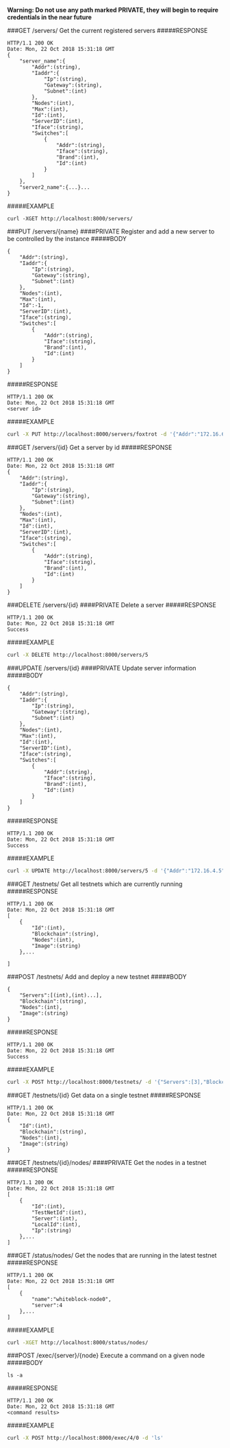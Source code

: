 

__Warning: Do not use any path marked PRIVATE, they will begin to require credentials in the near future__

###GET /servers/
Get the current registered servers
#####RESPONSE
```
HTTP/1.1 200 OK
Date: Mon, 22 Oct 2018 15:31:18 GMT
{
	"server_name":{
		"Addr":(string),
		"Iaddr":{
			"Ip":(string),
			"Gateway":(string),
			"Subnet":(int)
		},
		"Nodes":(int),
		"Max":(int),
		"Id":(int),
		"ServerID":(int),
		"Iface":(string),
		"Switches":[
			{
				"Addr":(string),
				"Iface":(string),
				"Brand":(int),
				"Id":(int)
			}
		]
	},
	"server2_name":{...}...
}
```
#####EXAMPLE
```
curl -XGET http://localhost:8000/servers/
```

###PUT /servers/{name}
####PRIVATE
Register and add a new server to be 
controlled by the instance
#####BODY
```
{
	"Addr":(string),
	"Iaddr":{
		"Ip":(string),
		"Gateway":(string),
		"Subnet":(int)
	},
	"Nodes":(int),
	"Max":(int),
	"Id":-1,
	"ServerID":(int),
	"Iface":(string),
	"Switches":[
		{
			"Addr":(string),
			"Iface":(string),
			"Brand":(int),
			"Id":(int)
		}
	]
}
```
#####RESPONSE
```
HTTP/1.1 200 OK
Date: Mon, 22 Oct 2018 15:31:18 GMT
<server id>
```

#####EXAMPLE
```bash
curl -X PUT http://localhost:8000/servers/foxtrot -d '{"Addr":"172.16.6.5","Iaddr":{"Ip":"10.254.6.100","Gateway":"10.254.6.1","Subnet":24},"Nodes":0,"Max":10,"ServerID":6,"Id":-1,"Iface":"eth0","Switches":[{"Addr":"172.16.1.1","Iface":"eno3","Brand":1,"Id":5}],"Ips":null}}'
```

###GET /servers/{id}
Get a server by id
#####RESPONSE
```
HTTP/1.1 200 OK
Date: Mon, 22 Oct 2018 15:31:18 GMT
{
	"Addr":(string),
	"Iaddr":{
		"Ip":(string),
		"Gateway":(string),
		"Subnet":(int)
	},
	"Nodes":(int),
	"Max":(int),
	"Id":(int),
	"ServerID":(int),
	"Iface":(string),
	"Switches":[
		{
			"Addr":(string),
			"Iface":(string),
			"Brand":(int),
			"Id":(int)
		}
	]
}
```

###DELETE /servers/{id}
####PRIVATE
Delete a server
#####RESPONSE
```
HTTP/1.1 200 OK
Date: Mon, 22 Oct 2018 15:31:18 GMT
Success
```

#####EXAMPLE
```bash
curl -X DELETE http://localhost:8000/servers/5
```

###UPDATE /servers/{id}
####PRIVATE
Update server information
#####BODY
```
{
	"Addr":(string),
	"Iaddr":{
		"Ip":(string),
		"Gateway":(string),
		"Subnet":(int)
	},
	"Nodes":(int),
	"Max":(int),
	"Id":(int),
	"ServerID":(int),
	"Iface":(string),
	"Switches":[
		{
			"Addr":(string),
			"Iface":(string),
			"Brand":(int),
			"Id":(int)
		}
	]
}
```
#####RESPONSE
```
HTTP/1.1 200 OK
Date: Mon, 22 Oct 2018 15:31:18 GMT
Success
```

#####EXAMPLE
```bash
curl -X UPDATE http://localhost:8000/servers/5 -d '{"Addr":"172.16.4.5","Iaddr":{"Ip":"10.254.4.100","Gateway":"10.254.4.1","Subnet":24},"Nodes":0,"Max":30,"Id":5,"ServerID":4,"Iface":"eno3","Switches":[{"Addr":"172.16.1.1","Iface":"eth4","Brand":1,"Id":3}],"Ips":null}'
```

###GET /testnets/
Get all testnets which are currently running
#####RESPONSE
```
HTTP/1.1 200 OK
Date: Mon, 22 Oct 2018 15:31:18 GMT
[
	{
		"Id":(int),
		"Blockchain":(string),
		"Nodes":(int),
		"Image":(string)
	},...

]
```

###POST /testnets/
Add and deploy a new testnet
#####BODY
```
{
	"Servers":[(int),(int)...],
	"Blockchain":(string),
	"Nodes":(int),
	"Image":(string)
}
```
#####RESPONSE
```
HTTP/1.1 200 OK
Date: Mon, 22 Oct 2018 15:31:18 GMT
Success
```
#####EXAMPLE
```bash
curl -X POST http://localhost:8000/testnets/ -d '{"Servers":[3],"Blockchain":"ethereum","Nodes":3,"Image":"ethereum:latest"}'
```

###GET /testnets/{id}
Get data on a single testnet
#####RESPONSE
```
HTTP/1.1 200 OK
Date: Mon, 22 Oct 2018 15:31:18 GMT
{
	"Id":(int),
	"Blockchain":(string),
	"Nodes":(int),
	"Image":(string)
}
```

###GET /testnets/{id}/nodes/
####PRIVATE
Get the nodes in a testnet
#####RESPONSE
```
HTTP/1.1 200 OK
Date: Mon, 22 Oct 2018 15:31:18 GMT
[
	{
		"Id":(int),
		"TestNetId":(int),
		"Server":(int),
		"LocalId":(int),
		"Ip":(string)
	},...
]
```


###GET /status/nodes/
Get the nodes that are running in the latest testnet
#####RESPONSE
```
HTTP/1.1 200 OK
Date: Mon, 22 Oct 2018 15:31:18 GMT
[
	{
		"name":"whiteblock-node0",
		"server":4
	},...
]
```
#####EXAMPLE
```bash
curl -XGET http://localhost:8000/status/nodes/
```



###POST /exec/{server}/{node}
Execute a command on a given node
#####BODY
```
ls -a
```
#####RESPONSE
```
HTTP/1.1 200 OK
Date: Mon, 22 Oct 2018 15:31:18 GMT
<command results>
```

#####EXAMPLE
```bash
curl -X POST http://localhost:8000/exec/4/0 -d 'ls'
```